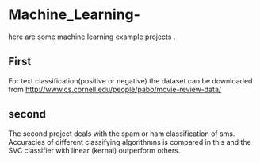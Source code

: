 # Machine_Learning-
here are some machine learning example projects .

## First
For text classification(positive or negative) the dataset can be downloaded from http://www.cs.cornell.edu/people/pabo/movie-review-data/

## second
The second project deals with the spam or ham classification of sms. Accuracies of different classifying algorithmns is compared in this and the SVC classifier with linear (kernal) outperform others.
